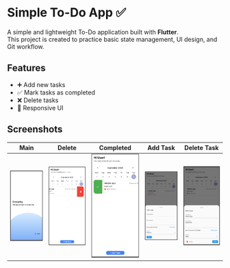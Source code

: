 # Simple To-Do App ✅

A simple and lightweight To-Do application built with **Flutter**.  
This project is created to practice basic state management, UI design, and Git workflow.

## Features
- ➕ Add new tasks  
- ✅ Mark tasks as completed  
- ❌ Delete tasks  
- 📱 Responsive UI
  
## Screenshots

| Main | Delete | Completed | Add Task | Delete Task |
|------|-------|-----------|-----------|----------|
| ![Home](assets/main.png) | ![Tasks](assets/delete.png) | ![Completed](assets/done.png) | ![Edit](assets/add_task.png) | ![Settings](assets/edit_task.png) |

